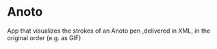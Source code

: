 # Anoto
App that visualizes the strokes of an Anoto pen ,delivered in XML, in the original order (e.g. as GIF)
